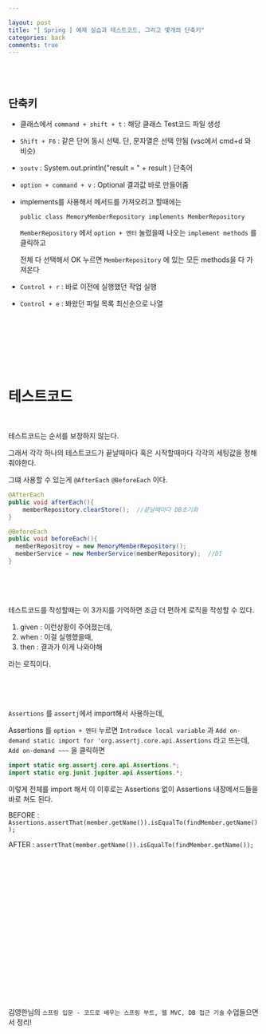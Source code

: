 ```yaml
---

layout: post
title: "[ Spring ] 예제 실습과 테스트코드, 그리고 몇개의 단축키"
categories: back
comments: true
---
```


<br>

<br>

## 단축키



* 클래스에서 `command + shift + t` : 해당 클래스 Test코드 파일 생성

* `Shift + F6` : 같은 단어 동시 선택. 단, 문자열은 선택 안됨 (vsc에서 cmd+d 와 비슷)

* `soutv` : System.out.println("result = " + result ) 단축어

* `option + command + v` : Optional 결과값 바로 만들어줌

* implements를 사용해서 메서드를 가져오려고 할때에는 
  ~~~
  public class MemoryMemberRepository implements MemberRepository
  ~~~

  `MemberRepository` 에서 `option + 엔터` 눌렀을때 나오는 `implement methods` 를 클릭하고

  전체 다 선택해서 OK 누르면 `MemberRepository` 에 있는 모든 methods을 다 가져온다

* `Control + r` : 바로 이전에 실행했던 작업 실행

* `Control + e` : 봐왔던 파일 목록 최신순으로 나열

<br>

<br>

<br>

<br>

<br>

<br>

# 테스트코드

<br>

테스트코드는 순서를 보장하지 않는다.

그래서 각각 하나의 테스트코드가 끝날때마다 혹은 시작할때마다 각각의 세팅값을 정해줘야한다.

그떄 사용할 수 있는게 `@AfterEach` `@BeforeEach` 이다.

~~~java
@AfterEach
public void afterEach(){
	memberRepository.clearStore();	//끝날때마다 DB초기화
}
~~~

~~~java
@BeforeEach
public void beforeEach(){
  memberRepositroy = new MemoryMemberRepository();
  memberService = new MemberService(memberRepository);	//DI
}
~~~



<br>

<br>

<br>

테스트코드를 작성할때는 이 3가지를 기억하면 조금 더 편하게 로직을 작성할 수 있다.

1. given : 이런상황이 주어졌는데,
2. when : 이걸 실행했을때,
3. then : 결과가 이게 나와야해

라는 로직이다.

<br>

<br>

<br>

`Assertions` 를 `assertj`에서 import해서 사용하는데,

Assertions 를 `option + 엔터` 누르면  `Introduce local variable` 과  `Add on-demand static import for 'org.assertj.core.api.Assertions` 라고 뜨는데, `Add on-demand ~~~` 을 클릭하면 

```java
import static org.assertj.core.api.Assertions.*;
import static org.junit.jupiter.api.Assertions.*;
```

이렇게 전체를 import 해서 이 이후로는 Assertions 없이 Assertions 내장메서드들을 바로 쳐도 된다.

BEFORE : `Assertions.assertThat(member.getName()).isEqualTo(findMember.getName());`

AFTER : `assertThat(member.getName()).isEqualTo(findMember.getName());`

<br>

<br>

<br>

<br>

<br>

<br>

<br>

<br>

<br>

<br>

<br>

<br>

<br>

<br>

<br>

<br>

<br>



김영한님의 `스프링 입문 - 코드로 배우는 스프링 부트, 웹 MVC, DB 접근 기술` 수업들으면서 정리!
